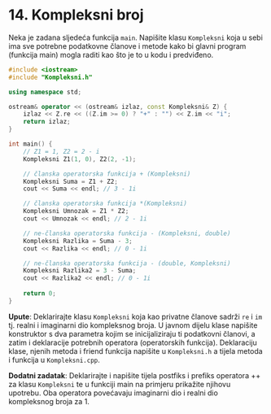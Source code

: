 ﻿# 14. Kompleksni broj

Neka je zadana sljedeća funkcija `main`. Napišite klasu `Kompleksni` koja u sebi ima sve potrebne podatkovne
članove i metode kako bi glavni program (funkcija main) mogla raditi kao što je to u kodu i predviđeno.

```cpp
#include <iostream>
#include "Kompleksni.h"

using namespace std;

ostream& operator << (ostream& izlaz, const Kompleksni& Z) {
	izlaz << Z.re << ((Z.im >= 0) ? "+" : "") << Z.im << "i";
	return izlaz;
}

int main() {
	// Z1 = 1, Z2 = 2 - i
	Kompleksni Z1(1, 0), Z2(2, -1);

	// članska operatorska funkcija + (Kompleksni)
	Kompleksni Suma = Z1 + Z2;
	cout << Suma << endl; // 3 - 1i

	// članska operatorska funkcija *(Kompleksni)
	Kompleksni Umnozak = Z1 * Z2;
	cout << Umnozak << endl; // 2 - 1i

	// ne-članska operatorska funkcija - (Kompleksni, double) 
	Kompleksni Razlika = Suma - 3;
	cout << Razlika << endl; // 0 - 1i

	// ne-članska operatorska funkcija - (double, Kompleksni)
	Kompleksni Razlika2 = 3 - Suma;
	cout << Razlika2 << endl; // 0 - 1i
	
	return 0;
}
```

**Upute**: Deklarirajte klasu `Kompleksni` koja kao privatne članove sadrži `re` i `im` tj. realni i imaginarni dio kompleksnog broja.
U javnom dijelu klase napišite konstruktor s dva parametra kojim se inicijaliziraju ti podatkovni članovi, a zatim i deklaracije potrebnih
operatora (operatorskih funkcija). Deklaraciju klase, njenih metoda i friend funkcija napišite u `Kompleksni.h` a tijela metoda i funkcija
u `Kompleksni.cpp`.

**Dodatni zadatak**: Deklarirajte i napišite tijela postfiks i prefiks operatora ++ za klasu `Kompleksni` te u funkciji main na primjeru
prikažite njihovu upotrebu. Oba operatora povećavaju imaginarni dio i realni dio kompleksnog broja za 1.